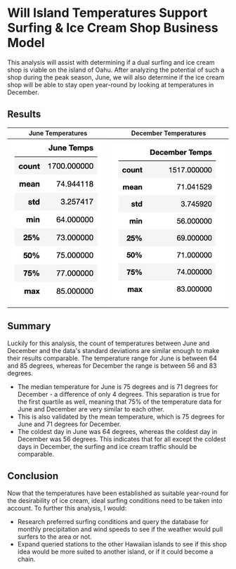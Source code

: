 # Will Island Temperatures Support Surfing & Ice Cream Shop Business Model
This analysis will assist with determining if a dual surfing and ice cream shop is viable on the island of Oahu. After analyzing the potential of such a shop during the peak season, June, we will also determine if the ice cream shop will be able to stay open year-round by looking at temperatures in December.

## Results
| June Temperatures | December Temperatures |
|------------------|-------------------------|
| ![June_Temps](https://github.com/kaileymd/surfs_up/blob/main/Resources/June_Temps.png) | ![Dec_Temps](https://github.com/kaileymd/surfs_up/blob/main/Resources/Dec_Temps.png) |

## Summary
Luckily for this analysis, the count of temperatures between June and December and the data's standard deviations are similar enough to make their results comparable. The temperature range for June is between 64 and 85 degrees, whereas for December the range is between 56 and 83 degrees.
- The median temperature for June is 75 degrees and is 71 degrees for December - a difference of only 4 degrees. This separation is true for the first quartile as well, meaning that 75% of the temperature data for June and December are very similar to each other.
- This is also validated by the mean temperature, which is 75 degrees for June and 71 degrees for December. 
- The coldest day in June was 64 degrees, whereas the coldest day in December was 56 degrees.  This indicates that for all except the coldest days in December, the surfing and ice cream traffic should be comparable.

## Conclusion
Now that the temperatures have been established as suitable year-round for the desirability of ice cream, ideal surfing conditions need to be taken into account. To further this analysis, I would:
- Research preferred surfing conditions and query the database for monthly precipitation and wind speeds to see if the weather would pull surfers to the area or not.
- Expand queried stations to the other Hawaiian islands to see if this shop idea would be more suited to another island, or if it could become a chain.
